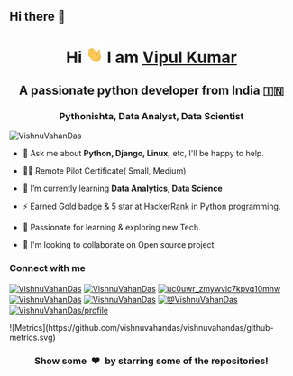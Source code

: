 ## Hi there 👋

<!--
**VishnuVahanDas/VishnuVahanDas** is a ✨ _special_ ✨ repository because its `README.md` (this file) appears on your GitHub profile.

Here are some ideas to get you started:

- 🔭 I’m currently working on ...
- 🌱 I’m currently learning ...
- 👯 I’m looking to collaborate on ...
- 🤔 I’m looking for help with ...
- 💬 Ask me about ...
- 📫 How to reach me: ...
- 😄 Pronouns: ...
- ⚡ Fun fact: ...
-->
<h1 align="center">Hi <img src="https://raw.githubusercontent.com/ABSphreak/ABSphreak/master/gifs/Hi.gif" height="30px"> I am <a href="vishnuvahan.com">Vipul Kumar</a></h1>
<h2 align="center">A passionate python developer from India 🇮🇳 </h2>
<h3 align="center">Pythonishta, Data Analyst, Data Scientist</h3>

<p align="left"> <img src="https://komarev.com/ghpvc/?username=VishnuVahanDas&label=Profile%20views&color=0e75b6&style=flat" alt="VishnuVahanDas" /> </p>

- 💬 Ask me about **Python, Django, Linux,** etc, I'll be happy to help.

- 👨‍💻 Remote Pilot Certificate( Small, Medium)

- 🌱 I’m currently learning **Data Analytics, Data Science**

- ⚡ Earned Gold badge & 5 star at HackerRank in Python programming.

- 🔭 Passionate for learning & exploring new Tech.

- 🤝 I'm looking to collaborate on Open source project

### Connect with me

<p align="left">
  <a href="https://www.linkedin.com/in/vishnuvahandas/" target="blank"><img align="center" src="https://raw.githubusercontent.com/rahuldkjain/github-profile-readme-generator/6253936f99716cd30c07055d5d10e9332af37171/src/images/icons/Social/linked-in-alt.svg" alt="VishnuVahanDas" height="30" width="40" /></a>
  <a href="https://instagram.com/vishnu.vahan.das" target="blank"><img align="center" src="https://raw.githubusercontent.com/rahuldkjain/github-profile-readme-generator/6253936f99716cd30c07055d5d10e9332af37171/src/images/icons/Social/instagram.svg" alt="VishnuVahanDas" height="30" width="40" /></a>
  <a href="https://www.youtube.com/channel/UC0UWR_ZmYwVic7KPVQ10mhw" target="blank"><img align="center" src="https://raw.githubusercontent.com/rahuldkjain/github-profile-readme-generator/6253936f99716cd30c07055d5d10e9332af37171/src/images/icons/Social/youtube.svg" alt="uc0uwr_zmywvic7kpvq10mhw" height="30" width="40" /></a>
  <a href="https://www.hackerrank.com/vishnuvahndas" target="blank"><img align="center" src="https://raw.githubusercontent.com/rahuldkjain/github-profile-readme-generator/6253936f99716cd30c07055d5d10e9332af37171/src/images/icons/Social/hackerrank.svg" alt="VishnuVahanDas" height="30" width="40" /></a>
  <a href="https://www.leetcode.com/iVishnuVahanDas" target="blank"><img align="center" src="https://raw.githubusercontent.com/rahuldkjain/github-profile-readme-generator/6253936f99716cd30c07055d5d10e9332af37171/src/images/icons/Social/leet-code.svg" alt="VishnuVahanDas" height="30" width="40" /></a>
  <a href="https://www.hackerearth.com/@VishnuVahanDas" target="blank"><img align="center" src="https://raw.githubusercontent.com/rahuldkjain/github-profile-readme-generator/6253936f99716cd30c07055d5d10e9332af37171/src/images/icons/Social/hackerearth.svg" alt="@VishnuVahanDas" height="30" width="40" /></a>
  <a href="https://auth.geeksforgeeks.org/user/VishnuVahanDas/profile" target="blank"><img align="center" src="https://raw.githubusercontent.com/rahuldkjain/github-profile-readme-generator/6253936f99716cd30c07055d5d10e9332af37171/src/images/icons/Social/geeks-for-geeks.svg" alt="VishnuVahanDas/profile" height="30" width="40" /></a>
</p>
<!--
### Analytics

  ![powerbi](https://img.shields.io/badge/PowerBI-F2C811?style=for-the-badge&logo=Power%20BI&logoColor=white)
  ![tableau](https://img.shields.io/badge/Tableau-E97627?style=for-the-badge&logo=Tableau&logoColor=white)
  ![plotly](https://img.shields.io/badge/Plotly-239120?style=for-the-badge&logo=plotly&logoColor=white)
  ![pandas](https://img.shields.io/badge/Pandas-2C2D72?style=for-the-badge&logo=pandas&logoColor=white)
  ![mysql](https://img.shields.io/badge/MySQL-005C84?style=for-the-badge&logo=mysql&logoColor=white)
  ![postgresql](https://img.shields.io/badge/PostgreSQL-316192?style=for-the-badge&logo=postgresql&logoColor=white)

### Machine Learning/AI

  ![tensorflow](https://img.shields.io/badge/TensorFlow-FF6F00?style=for-the-badge&logo=tensorflow&logoColor=white)
  ![sklearn](https://img.shields.io/badge/scikit_learn-F7931E?style=for-the-badge&logo=scikit-learn&logoColor=white)
  ![numpy](https://img.shields.io/badge/Numpy-777BB4?style=for-the-badge&logo=numpy&logoColor=white)
  ![opencv](https://img.shields.io/badge/OpenCV-27338e?style=for-the-badge&logo=OpenCV&logoColor=white)
-->
### Python Frameworks

  ![django](https://img.shields.io/badge/Django-092E20?style=for-the-badge&logo=django&logoColor=green)
  ![flask](https://img.shields.io/badge/Flask-000000?style=for-the-badge&logo=flask&logoColor=white)
  ![fastapi](https://img.shields.io/badge/fastapi-109989?style=for-the-badge&logo=FASTAPI&logoColor=white)
  ![dash](https://img.shields.io/badge/dash-008DE4?style=for-the-badge&logo=dash&logoColor=white)

### Programming Languages

  <a href="https://www.python.org" target="_blank"> <img src="https://raw.githubusercontent.com/devicons/devicon/master/icons/python/python-original.svg" alt="python" width="40" height="40"/> </a><a href="https://developer.mozilla.org/en-US/docs/Web/JavaScript" target="_blank"> <img src="https://raw.githubusercontent.com/devicons/devicon/master/icons/javascript/javascript-original.svg" alt="javascript" width="40" height="40"/> </a> <a href="https://www.cprogramming.com/" target="_blank"><img src="https://raw.githubusercontent.com/devicons/devicon/master/icons/c/c-original.svg" alt="c" width="40" height="40"/> </a> <a href="https://www.w3schools.com/cpp/" target="_blank"> <img src="https://raw.githubusercontent.com/devicons/devicon/master/icons/cplusplus/cplusplus-original.svg" alt="cplusplus" width="40" height="40"/> </a>

### Other

  ![linux](https://img.shields.io/badge/Linux-FCC624?style=for-the-badge&logo=linux&logoColor=black)

  <a href="https://www.credly.com/badges/9683e08e-37a8-4ec6-8036-2fb3f2707abc/public_url"><img src="https://images.credly.com/size/60x60/images/4136ced8-75d5-4afb-8677-40b6236e2672/azure-ai-fundamentals-600x600.png" /></a>
  <a href="https://www.credly.com/badges/7d9e01f7-efef-41b1-bcbc-ee5d79f9a229/public_url"><img src="https://images.credly.com/size/60x60/images/70eb1e3f-d4de-4377-a062-b20fb29594ea/azure-data-fundamentals-600x600.png" /></a>
  <a href="https://www.credly.com/badges/3dc3d119-0ec1-4698-b6dc-20b5da2956cf/public_url"><img src="https://images.credly.com/size/60x60/images/be8fcaeb-c769-4858-b567-ffaaa73ce8cf/image.png" /></a>
  <a href="https://www.credly.com/badges/b37d0e99-b4a8-4d1b-819b-d6bc23c56c60/public_url"><img src="https://images.credly.com/size/60x60/images/5c8fca38-b0d2-49e5-9ad2-f3f8e79b327f/azure-data-scientist-associate-600x600.png" /></a>

---

<p><img align="left" src="https://github-readme-stats.vercel.app/api/top-langs?username=its-kumar&show_icons=true&locale=en&layout=compact&theme=dark" alt="its-kumar" width=500/></p>

<p><img align="center" src="https://github-readme-stats.vercel.app/api?username=its-kumar&show_icons=true&locale=en&theme=onedark" alt="its-kumar" /></p>

<p><img align="center" src="https://github-readme-streak-stats.herokuapp.com/?user=its-kumar&theme=tokyonight" alt="its-kumar" /></p>

<p><img align="center" src="https://github-readme-stats.vercel.app/api/top-langs?username=VishnuVahanDas5&show_icons=true&locale=en&layout=compact" alt="vishal20065" /></p>
<!-- If you're using "main" as default branch -->
![Metrics](https://github.com/vishnuvahandas/vishnuvahandas/github-metrics.svg)

<h3 align="center">Show some &nbsp;❤️&nbsp; by starring some of the repositories!</h3>
